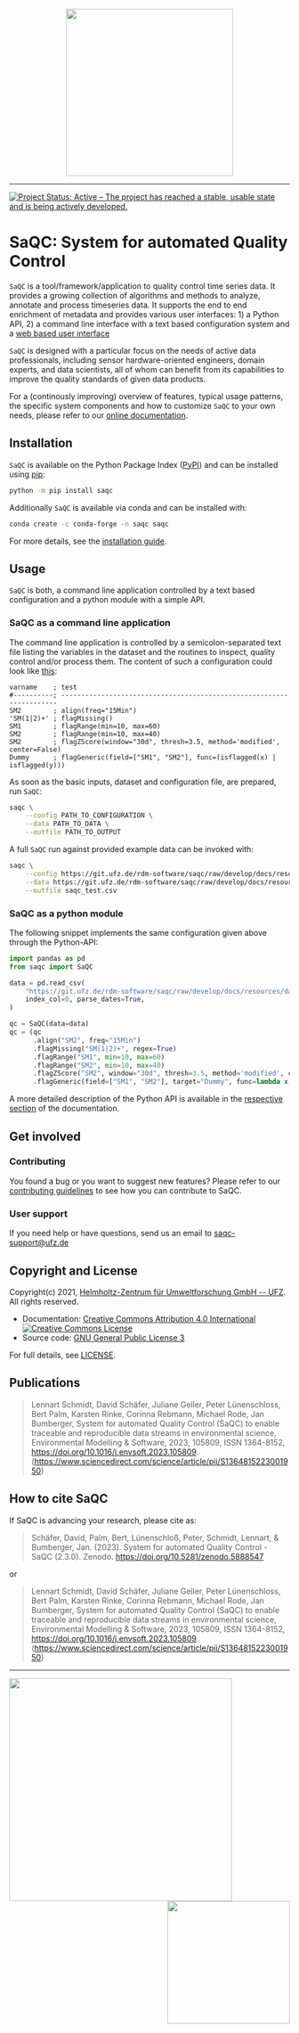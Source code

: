 <!--
SPDX-FileCopyrightText: 2021 Helmholtz-Zentrum für Umweltforschung GmbH - UFZ

SPDX-License-Identifier: GPL-3.0-or-later
-->

<br>
<div align="center">
  <img src="https://git.ufz.de/rdm-software/saqc/raw/develop/docs/resources/images/representative/SaQCLogo.png" width="300">
</div>

-----------------
[![Project Status: Active – The project has reached a stable, usable state and is being actively developed.](https://www.repostatus.org/badges/latest/active.svg)](https://www.repostatus.org/#active)

#  SaQC: System for automated Quality Control

`SaQC` is a tool/framework/application to quality control time series data.
It provides
a growing collection of algorithms and methods to analyze, annotate and
process timeseries data. It supports the end to end enrichment of metadata
and provides various user interfaces: 1) a Python API, 2) a command line interface
with a text based configuration system and a
[web based user interface](https://webapp.ufz.de/saqc-config-app/)

`SaQC` is designed with a particular focus on the needs of active data professionals,
including sensor hardware-oriented engineers, domain experts, and data scientists,
all of whom can benefit from its capabilities to improve the quality standards of given data products.

For a (continously improving) overview of features, typical usage patterns,
the specific system components and how to customize `SaQC` to your own
needs, please refer to our
[online documentation](https://rdm-software.pages.ufz.de/saqc/index.html).


## Installation

`SaQC` is available on the Python Package Index ([PyPI](https://pypi.org/)) and
can be installed using [pip](https://pip.pypa.io/en/stable/):
```sh
python -m pip install saqc
```
Additionally `SaQC` is available via conda and can be installed with:

```sh
conda create -c conda-forge -n saqc saqc
```

For more details, see the [installation guide](https://rdm-software.pages.ufz.de/saqc/gettingstarted/InstallationGuide.html).


## Usage

`SaQC` is both, a command line application controlled by a text based configuration
and a python module with a simple API.

### SaQC as a command line application
The command line application is controlled by a semicolon-separated text
file listing the variables in the dataset and the routines to inspect,
quality control and/or process them. The content of such a configuration
could look like [this](https://git.ufz.de/rdm-software/saqc/raw/develop/docs/resources/data/config.csv):

```
varname    ; test
#----------; ---------------------------------------------------------------------
SM2        ; align(freq="15Min")
'SM(1|2)+' ; flagMissing()
SM1        ; flagRange(min=10, max=60)
SM2        ; flagRange(min=10, max=40)
SM2        ; flagZScore(window="30d", thresh=3.5, method='modified', center=False)
Dummy      ; flagGeneric(field=["SM1", "SM2"], func=(isflagged(x) | isflagged(y)))
```

As soon as the basic inputs, dataset and configuration file, are
prepared, run `SaQC`:
```sh
saqc \
    --config PATH_TO_CONFIGURATION \
    --data PATH_TO_DATA \
    --outfile PATH_TO_OUTPUT
```

A full `SaQC` run against provided example data can be invoked with:
```sh
saqc \
    --config https://git.ufz.de/rdm-software/saqc/raw/develop/docs/resources/data/config.csv \
    --data https://git.ufz.de/rdm-software/saqc/raw/develop/docs/resources/data/data.csv \
    --outfile saqc_test.csv
```

### SaQC as a python module

The following snippet implements the same configuration given above through
the Python-API:

```python
import pandas as pd
from saqc import SaQC

data = pd.read_csv(
    "https://git.ufz.de/rdm-software/saqc/raw/develop/docs/resources/data/data.csv",
    index_col=0, parse_dates=True,
)

qc = SaQC(data=data)
qc = (qc
      .align("SM2", freq="15Min")
      .flagMissing("SM(1|2)+", regex=True)
      .flagRange("SM1", min=10, max=60)
      .flagRange("SM2", min=10, max=40)
      .flagZScore("SM2", window="30d", thresh=3.5, method='modified', center=False)
      .flagGeneric(field=["SM1", "SM2"], target="Dummy", func=lambda x, y: (isflagged(x) | isflagged(y))))
```

A more detailed description of the Python API is available in the
[respective section](https://rdm-software.pages.ufz.de/saqc/gettingstarted/TutorialAPI.html)
of the documentation.

## Get involved

### Contributing
You found a bug or you want to suggest new features? Please refer to our [contributing guidelines](CONTRIBUTING.md) to see how you can contribute to SaQC.

### User support
If you need help or have questions, send us an email to [saqc-support@ufz.de](mailto:saqc-support@ufz.de)

## Copyright and License
Copyright(c) 2021, [Helmholtz-Zentrum für Umweltforschung GmbH -- UFZ](https://www.ufz.de). All rights reserved.

- Documentation: [Creative Commons Attribution 4.0 International](https://creativecommons.org/licenses/by/4.0/) <a rel="license" href="http://creativecommons.org/licenses/by/4.0/"><img alt="Creative Commons License" style="border-width:0" src="https://i.creativecommons.org/l/by/4.0/80x15.png" /></a>
- Source code: [GNU General Public License 3](https://www.gnu.org/licenses/gpl-3.0.html)

For full details, see [LICENSE](LICENSE.md).

## Publications
> Lennart Schmidt, David Schäfer, Juliane Geller, Peter Lünenschloss, Bert Palm, Karsten Rinke, Corinna Rebmann, Michael Rode, Jan Bumberger, System for automated Quality Control (SaQC) to enable traceable and reproducible data streams in environmental science, Environmental Modelling & Software, 2023, 105809, ISSN 1364-8152, https://doi.org/10.1016/j.envsoft.2023.105809. (https://www.sciencedirect.com/science/article/pii/S1364815223001950)

## How to cite SaQC
If SaQC is advancing your research, please cite as:

> Schäfer, David, Palm, Bert, Lünenschloß, Peter, Schmidt, Lennart, & Bumberger, Jan. (2023). System for automated Quality Control - SaQC (2.3.0). Zenodo. https://doi.org/10.5281/zenodo.5888547

or

> Lennart Schmidt, David Schäfer, Juliane Geller, Peter Lünenschloss, Bert Palm, Karsten Rinke, Corinna Rebmann, Michael Rode, Jan Bumberger, System for automated Quality Control (SaQC) to enable traceable and reproducible data streams in environmental science, Environmental Modelling & Software, 2023, 105809, ISSN 1364-8152, https://doi.org/10.1016/j.envsoft.2023.105809. (https://www.sciencedirect.com/science/article/pii/S1364815223001950)

-----------------

<a href="https://www.ufz.de/index.php?en=33573">
    <img src="https://git.ufz.de/rdm-software/saqc/raw/develop/docs/resources/images/representative/UFZLogo.png" width="400"/>
</a>

<a href="https://www.ufz.de/index.php?en=45348">
    <img src="https://git.ufz.de/rdm-software/saqc/raw/develop/docs/resources/images/representative/RDMLogo.png" align="right" width="220"/>
</a>

